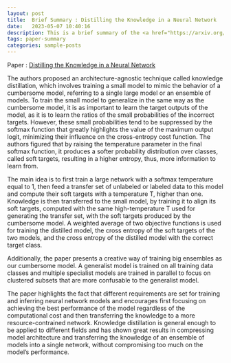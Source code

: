 ```yaml
---
layout: post
title:  Brief Summary : Distilling the Knowledge in a Neural Network
date:   2023-05-07 10:40:16
description: This is a brief summary of the <a href="https://arxiv.org/abs/1503.02531">Distilling the Knowledge in a Neural Network</a> paper.
tags: paper-summary
categories: sample-posts
---
```


Paper : <a href="https://arxiv.org/abs/1503.02531">Distilling the Knowledge in a Neural Network</a>

The authors proposed an architecture-agnostic technique called knowledge distillation, which involves training a
small model to mimic the behavior of a cumbersome model, referring to a single large model or an ensemble of
models. To train the small model to generalize in the same way as the cumbersome model, it is as important to
learn the target outputs of the model, as it is to learn the ratios of the small probabilities of the incorrect targets.
However, these small probabilities tend to be suppressed by the softmax function that greatly highlights the value of
the maximum output logit, minimizing their influence on the cross-entropy cost function. The authors figured that
by raising the temperature parameter in the final softmax function, it produces a softer probability distribution over
classes, called soft targets, resulting in a higher entropy, thus, more information to learn from.

The main idea is to first train a large network with a softmax temperature equal to 1, then feed a transfer set of unlabeled or labeled data to this model and compute their soft targets with a temperature T, higher than one. Knowledge is
then transferred to the small model, by training it to align its soft targets, computed with the same high-temperature
T used for generating the transfer set, with the soft targets produced by the cumbersome model. A weighted average
of two objective functions is used for training the distilled model, the cross entropy of the soft targets of the two
models, and the cross entropy of the distilled model with the correct target class.

Additionally, the paper presents a creative way of training big ensembles as our cumbersome model. A generalist
model is trained on all training data classes and multiple specialist models are trained in parallel to focus on clustered
subsets that are more confusable to the generalist model.

The paper highlights the fact that different requirements are set for training and inferring neural network models and
encourages first focusing on achieving the best performance of the model regardless of the computational cost and
then transferring the knowledge to a more resource-contrained network. Knowledge distillation is general enough
to be applied to different fields and has shown great results in compressing model architecture and transferring
the knowledge of an ensemble of models into a single network, without compromising too much on the model’s
performance.

